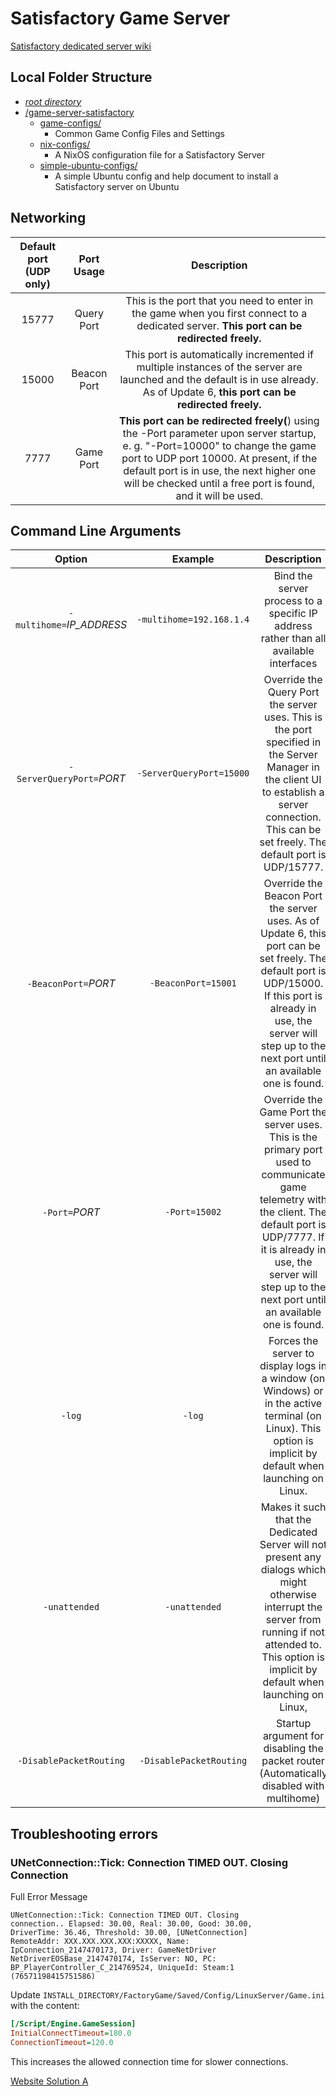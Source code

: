 # Satisfactory Game Server

[Satisfactory dedicated server wiki](https://satisfactory.fandom.com/wiki/Dedicated_servers)

## Local Folder Structure

- [*root directory*](../README.md)
- [/game-server-satisfactory](./README.md)
  - [game-configs/](./game-configs/README.md)
    - Common Game Config Files and Settings
  - [nix-configs/](./nix-configs/README.md)
    - A NixOS configuration file for a Satisfactory Server
  - [simple-ubuntu-configs/](./simple-ubuntu-configs/README.md)
    - A simple Ubuntu config and help document to install a Satisfactory server on Ubuntu

## Networking

| Default port (UDP only) |  Port Usage |                                                                                                                                    Description                                                                                                                                   |
|:-----------------------:|:-----------:|:--------------------------------------------------------------------------------------------------------------------------------------------------------------------------------------------------------------------------------------------------------------------------------:|
| 15777                   | Query Port  | This is the port that you need to enter in the game when you first connect to a dedicated server. **This port can be redirected freely.**                                                                                                                                            |
| 15000                   | Beacon Port | This port is automatically incremented if multiple instances of the server are launched and the default is in use already. As of Update 6, **this port can be redirected freely.**                                                                                                   |
| 7777                    | Game Port   | **This port can be redirected freely(**) using the -Port parameter upon server startup, e. g. "-Port=10000" to change the game port to UDP port 10000. At present, if the default port is in use, the next higher one will be checked until a free port is found, and it will be used. |

## Command Line Arguments

|             Option               |          Example         |                                                                                                                      Description                                                                                                                      |
|:--------------------------------:|:------------------------:|:-----------------------------------------------------------------------------------------------------------------------------------------------------------------------------------------------------------------------------------------------------:|
| `-multihome=`*IP_ADDRESS* | `-⁠multihome=192.168.1.4` | Bind the server process to a specific IP address rather than all available interfaces |
| `-ServerQueryPort=`*PORT* | `-⁠ServerQueryPort=15000` | Override the Query Port the server uses. This is the port specified in the Server Manager in the client UI to establish a server connection. This can be set freely. The default port is UDP/15777.|
| `-BeaconPort=`*PORT*      | `-⁠BeaconPort=15001`      | Override the Beacon Port the server uses. As of Update 6, this port can be set freely. The default port is UDP/15000. If this port is already in use, the server will step up to the next port until an available one is found.|
| `-Port=`*PORT*            | `-Port=15002`            | Override the Game Port the server uses. This is the primary port used to communicate game telemetry with the client. The default port is UDP/7777. If it is already in use, the server will step up to the next port until an available one is found. |
| `-log`                    | `-log`                   | Forces the server to display logs in a window (on Windows) or in the active terminal (on Linux). This option is implicit by default when launching on Linux.                                                                                          |
| `-unattended`             | `-unattended`            | Makes it such that the Dedicated Server will not present any dialogs which might otherwise interrupt the server from running if not attended to. This option is implicit by default when launching on Linux,                                          |
| `-DisablePacketRouting`   | `-DisablePacketRouting`  | Startup argument for disabling the packet router (Automatically disabled with multihome)                                                                                                                                                              |

## Troubleshooting errors

### UNetConnection::Tick: Connection TIMED OUT. Closing Connection

Full Error Message

```log
UNetConnection::Tick: Connection TIMED OUT. Closing
connection.. Elapsed: 30.00, Real: 30.00, Good: 30.00,
DriverTime: 36.46, Threshold: 30.00, [UNetConnection]
RemoteAddr: XXX.XXX.XXX.XXX:XXXXX, Name:
IpConnection_2147470173, Driver: GameNetDriver
NetDriverEOSBase_2147470174, IsServer: NO, PC:
BP_PlayerController_C_214769524, UniqueId: Steam:1
(76571198415751586)
```

Update `INSTALL_DIRECTORY/FactoryGame/Saved/Config/LinuxServer/Game.ini` with the content:

```ini
[/Script/Engine.GameSession]
InitialConnectTimeout=180.0
ConnectionTimeout=120.0
```

This increases the allowed connection time for slower connections.

[Website Solution A](https://shockbyte.com/billing/knowledgebase/654/How-To-Fix-Connection-Timed-Out-In-Satisfactory.html)
